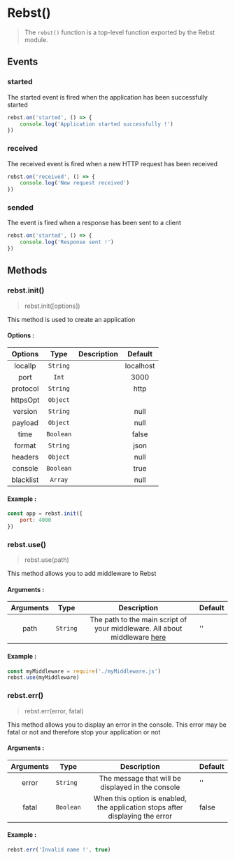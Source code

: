 # Rebst()
> The `rebst()` function is a top-level function exported by the Rebst module.

## Events

### started
The started event is fired when the application has been successfully started
```javascript
rebst.on('started', () => {
    console.log('Application started successfully !')
})
```

### received
The received event is fired when a new HTTP request has been received
```javascript
rebst.on('received', () => {
    console.log('New request received')
})
```

### sended
The event is fired when a response has been sent to a client
```javascript
rebst.on('started', () => {
    console.log('Response sent !')
})
```

## Methods

### rebst.init()
> rebst.init([options])

This method is used to create an application

#### Options :
|  Options  |    Type   | Description |  Default  |
|:---------:|:---------:|:-----------:|:---------:|
|  localIp  |  `String` |             | localhost |
|    port   |   `Int`   |             |    3000   |
|  protocol |  `String` |             |    http   |
|  httpsOpt |  `Object` |             |           |
|  version  |  `String` |             |    null   |
|  payload  |  `Object` |             |    null   |
|    time   | `Boolean` |             |   false   |
|   format  |  `String` |             |    json   |
|  headers  |  `Object` |             |    null   |
|  console  | `Boolean` |             |    true   |
| blacklist |  `Array`  |             |    null   |

#### Example :
```javascript
const app = rebst.init({
    port: 4000
})
```

### rebst.use()
> rebst.use(path)

This method allows you to add middleware to Rebst

#### Arguments :
| Arguments | Type     |                                  Description                                  | Default |
|:---------:|----------|:-----------------------------------------------------------------------------:|---------|
|    path   | `String` | The path to the main script of your middleware. All about middleware [here]() |    ''   |

#### Example :
```javascript
const myMiddleware = require('./myMiddleware.js')
rebst.use(myMiddleware)
```

### rebst.err()
> rebst.err(error, fatal)

This method allows you to display an error in the console. This error may be fatal or not and therefore stop your application or not

#### Arguments :
| Arguments | Type      |                                  Description                                  | Default |
|:---------:|-----------|:-----------------------------------------------------------------------------:|---------|
|   error   | `String`  |               The message that will be displayed in the console               |    ''   |
| fatal     | `Boolean` | When this option is enabled, the application stops after displaying the error |  false  |

#### Example :
```javascript
rebst.err('Invalid name !', true)
```